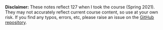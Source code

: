 **Disclaimer:** These notes reflect 127 when I took the course (Spring
2021). They may not accurately reflect current course content, so use at
your own risk. If you find any typos, errors, etc, please raise an issue
on the [GitHub repository](https://github.com/parandea17/BerkeleyNotes).

